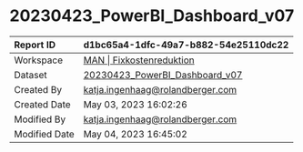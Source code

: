 



# 20230423_PowerBI_Dashboard_v07

|Report ID|d1bc65a4-1dfc-49a7-b882-54e25110dc22|
| :--- | :--- |
|Workspace|[MAN \| Fixkostenreduktion](../Workspaces/MAN-\|-Fixkostenreduktion.md)|
|Dataset|[20230423_PowerBI_Dashboard_v07](../Datasets/20230423_PowerBI_Dashboard_v07.md)|
|Created By|katja.ingenhaag@rolandberger.com|
|Created Date|May 03, 2023 16:02:26|
|Modified By|katja.ingenhaag@rolandberger.com|
|Modified Date|May 04, 2023 16:45:02|
